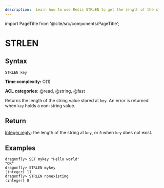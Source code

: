 ```yaml
---
description:  Learn how to use Redis STRLEN to get the length of the string stored in a key.
---
```


import PageTitle from '@site/src/components/PageTitle';

# STRLEN

<PageTitle title="Redis STRLEN Command (Documentation) | Dragonfly" />

## Syntax

    STRLEN key

**Time complexity:** O(1)

**ACL categories:** @read, @string, @fast

Returns the length of the string value stored at `key`.
An error is returned when `key` holds a non-string value.

## Return

[Integer reply](https://redis.io/docs/reference/protocol-spec/#integers): the length of the string at `key`, or `0` when `key` does not
exist.

## Examples

```shell
dragonfly> SET mykey "Hello world"
"OK"
dragonfly> STRLEN mykey
(integer) 11
dragonfly> STRLEN nonexisting
(integer) 0
```
